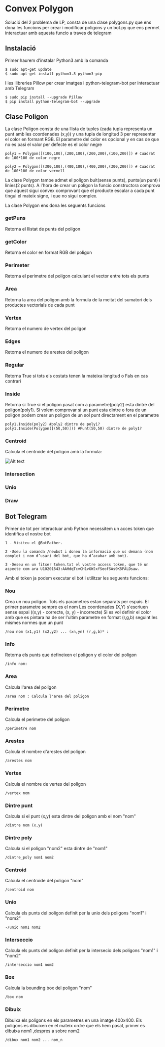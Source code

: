 # Convex Polygon

Solució del 2 problema de LP, consta de una clase polygons.py que ens dona les funcions per crear i modificar poligons y un bot.py que ens permet interactuar amb aquesta funcio a traves de telegram


## Instalació

Primer haurem d'instalar Python3 amb la comanda

```
$ sudo apt-get update
$ sudo apt-get install python3.8 python3-pip
```
I les llibreries Pillow per crear imatges i python-telegram-bot per interactuar amb Telegram

```
$ sudo pip install --upgrade Pillow
$ pip install python-telegram-bot --upgrade
```

## Clase Poligon

La clase Poligon consta de una llista de tuples (cada tupla representa un punt amb les coordenades (x,y)) y una tupla de longitud 3 per representar el color en formant RGB. El parametre del color es opcional y en cas de que no es pasi el valor per defecte es el color negre 

```
poly1 = Polygon([(100,100),(200,100),(200,200),(100,200)]) # Cuadrat de 100*100 de color negre

poly2 = Polygon([(300,100),(400,100),(400,200),(300,200)]) # Cuadrat de 100*100 de color vermell
```

La clase Polygon tambe admet el poligon buit(sense punts), punts(un punt) i linies(2 punts). 
A l'hora de crear un poligon la funcio constructora comprova que aquest sigui convex comprovant que el producte escalar a cada punt tingui el mateix signe, i que no sigui complex.

La clase Polygon ens dona les seguents funcions

### getPuns
Retorna el llistat de punts del poligon
### getColor
Retorna el color en format RGB del poligon
### Perimeter
Retorna el perimetre del poligon calculant el vector entre tots els punts
### Area
Retorna la area del poligon amb la formula de la meitat del sumatori dels productes vectorials de cada punt
### Vertex
Retorna el numero de vertex del poligon
### Edges
Retorna el numero de arestes del poligon
### Regular
Retorna True si tots els costats tenen la mateixa longitud o Fals en cas contrari
### Inside
Retorna si True si el poligon pasat com a parametre(poly2) esta dintre del poligon(poly1). Si volem comprovar si un punt esta dintre o fora de un poligon podem crear un poligon de un sol punt directament en el parametre
```
poly1.Inside(poly2) #poly2 dintre de poly1?
poly1.Inside(Polygon([(50,50)])) #Punt(50,50) dintre de poly1?
```
### Centroid
Calcula el centroide del poligon amb la formula:

![Alt text](http://pier.guillen.com.mx/algorithms/07-geometricos/07.8-formula5.png)

### Intersection
### Unio
### Draw

## Bot Telegram

Primer de tot per interactuar amb Python necessitem un acces token que identifica el nostre bot

```
1 - Visiteu el @BotFather.

2 -Useu la comanda /newbot i doneu la informació que us demana (nom complet i nom d’usari del bot, que ha d’acabar amb bot).

3 -Deseu en un fitxer token.txt el vostre access token, que té un aspecte com ara U10201543:AAHdqTcvCH1vGWJxfSeofSAs0K5PALDsaw.
```
Amb el token ja podem executar el bot i utilitzar les seguents funcions:

### Nou
Crea un nou poligon. 
Tots els parametres estan separats per espais.
El primer parametre sempre es el nom 
Les coordenades (X,Y) s'escriuen sense espai ((x,y) - correcte, (x, y) - incorrecte)
Si es vol definir el color amb que es pintara ha de ser l'ultim parametre en format (r,g,b) seguint les mismes normes que un punt
```
/nou nom (x1,y1) (x2,y2) ... (xn,yn) (r,g,b)* : 
```
### Info
 Retorna els punts que defineixen el poligon y el color del poligon
 ```
/info nom:
```

### Area
Calcula l'area del poligon
```
/area nom : Calcula l'area del poligon
```

### Perimetre
Calcula el perimetre del poligon
```
/perimetre nom 
```

### Arestes
Calcula el nombre d'arestes del poligon
```
/arestes nom 
```

### Vertex
Calcula el nombre de vertes del poligon
```
/vertex nom 
```

### Dintre punt
Calcula si el punt (x,y) esta dintre del poligon amb el nom "nom"
```
/dintre nom (x,y) 
```

### Dintre poly
Calcula si el poligon "nom2" esta dintre de "nom1"
```
/dintre_poly nom1 nom2 
```

### Centroid
Calcula el centroide del poligon "nom"
```
/centroid nom 
```

 ### Unio
 Calcula els punts del poligon definit per la unio dels poligons "nom1" i "nom2"
 ```
-/unio nom1 nom2  
```

### Interseccio
Calcula els punts del poligon definit per la intersecio dels poligons "nom1" i "nom2"
```
/interseccio nom1 nom2 
```

### Box
Calcula la bounding box del poligon "nom"
```
/box nom 
```

### Dibuix
Dibuixa els poligons en els parametres en una imatge 400x400.
Els poligons es dibuixen en el mateix ordre que els hem pasat, primer es dibuixa nom1 ,despres a sobre nom2
```
/dibux nom1 nom2 ... nom_n 
```

